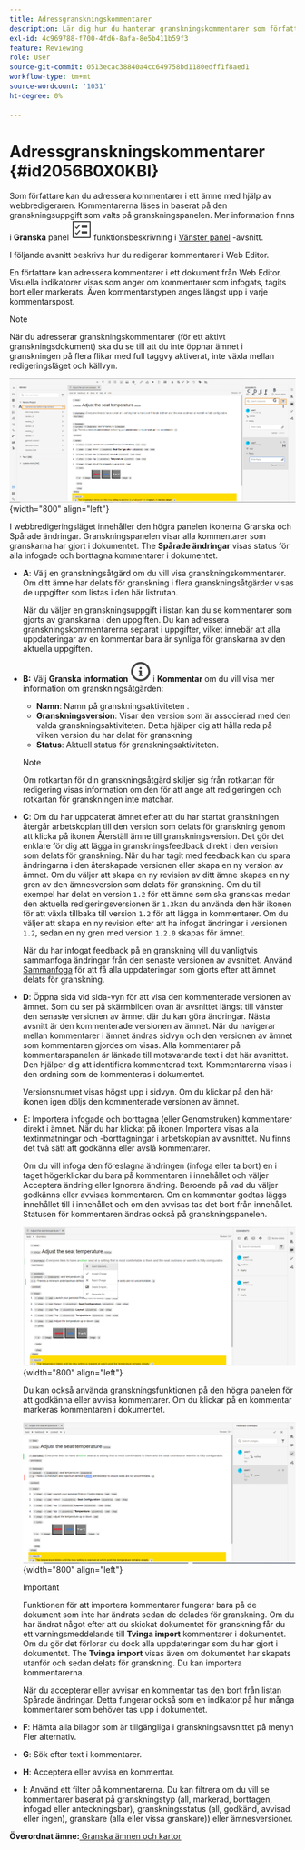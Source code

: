 ```yaml
---
title: Adressgranskningskommentarer
description: Lär dig hur du hanterar granskningskommentarer som författare i AEM. Upptäck hur en författare kan redigera, filtrera, godkänna eller avvisa kommentarer i ett dokument.
exl-id: 4c969788-f700-4fd6-8afa-8e5b411b59f3
feature: Reviewing
role: User
source-git-commit: 0513ecac38840a4cc649758bd1180edff1f8aed1
workflow-type: tm+mt
source-wordcount: '1031'
ht-degree: 0%

---
```


# Adressgranskningskommentarer {#id2056B0X0KBI}


Som författare kan du adressera kommentarer i ett ämne med hjälp av webbredigeraren. Kommentarerna läses in baserat på den granskningsuppgift som valts på granskningspanelen. Mer information finns i **Granska** panel ![](images/active-review-tasklist-icon.svg) funktionsbeskrivning i [Vänster panel](../user-guide/web-editor-features.md#id2051EA0M0HS) -avsnitt.

I följande avsnitt beskrivs hur du redigerar kommentarer i Web Editor.

En författare kan adressera kommentarer i ett dokument från Web Editor. Visuella indikatorer visas som anger om kommentarer som infogats, tagits bort eller markerats. Även kommentarstypen anges längst upp i varje kommentarspost.

>[!NOTE]
>
> När du adresserar granskningskommentarer \(för ett aktivt granskningsdokument\) ska du se till att du inte öppnar ämnet i granskningen på flera flikar med full taggvy aktiverat, inte växla mellan redigeringsläget och källvyn.

![](images/comments-page-web-editor_cs.png){width="800" align="left"}

I webbredigeringsläget innehåller den högra panelen ikonerna Granska och Spårade ändringar. Granskningspanelen visar alla kommentarer som granskarna har gjort i dokumentet. The **Spårade ändringar** visas status för alla infogade och borttagna kommentarer i dokumentet.

- **A**: Välj en granskningsåtgärd om du vill visa granskningskommentarer. Om ditt ämne har delats för granskning i flera granskningsåtgärder visas de uppgifter som listas i den här listrutan.

  När du väljer en granskningsuppgift i listan kan du se kommentarer som gjorts av granskarna i den uppgiften. Du kan adressera granskningskommentarerna separat i uppgifter, vilket innebär att alla uppdateringar av en kommentar bara är synliga för granskarna av den aktuella uppgiften.

- **B:**  Välj **Granska information** ![](images/active-review-info-icon.svg) i **Kommentar** om du vill visa mer information om granskningsåtgärden:

   - **Namn**: Namn på granskningsaktiviteten .
   - **Granskningsversion**: Visar den version som är associerad med den valda granskningsaktiviteten. Detta hjälper dig att hålla reda på vilken version du har delat för granskning
   - **Status**: Aktuell status för granskningsaktiviteten.

  >[!NOTE]
  >
  > Om rotkartan för din granskningsåtgärd skiljer sig från rotkartan för redigering visas information om den för att ange att redigeringen och rotkartan för granskningen inte matchar.

- **C**: Om du har uppdaterat ämnet efter att du har startat granskningen återgår arbetskopian till den version som delats för granskning genom att klicka på ikonen Återställ ämne till granskningsversion. Det gör det enklare för dig att lägga in granskningsfeedback direkt i den version som delats för granskning. När du har tagit med feedback kan du spara ändringarna i den återskapade versionen eller skapa en ny version av ämnet. Om du väljer att skapa en ny revision av ditt ämne skapas en ny gren av den ämnesversion som delats för granskning. Om du till exempel har delat en version `1.2` för ett ämne som ska granskas medan den aktuella redigeringsversionen är `1.3`kan du använda den här ikonen för att växla tillbaka till version `1.2` för att lägga in kommentarer. Om du väljer att skapa en ny revision efter att ha infogat ändringar i versionen `1.2`, sedan en ny gren med version `1.2.0` skapas för ämnet.

  När du har infogat feedback på en granskning vill du vanligtvis sammanfoga ändringar från den senaste versionen av avsnittet. Använd [Sammanfoga](web-editor-features.md#id205DF04E0HS) för att få alla uppdateringar som gjorts efter att ämnet delats för granskning.

- **D**: Öppna sida vid sida-vyn för att visa den kommenterade versionen av ämnet. Som du ser på skärmbilden ovan är avsnittet längst till vänster den senaste versionen av ämnet där du kan göra ändringar. Nästa avsnitt är den kommenterade versionen av ämnet. När du navigerar mellan kommentarer i ämnet ändras sidvyn och den versionen av ämnet som kommentaren gjordes om visas. Alla kommentarer på kommentarspanelen är länkade till motsvarande text i det här avsnittet. Den hjälper dig att identifiera kommenterad text. Kommentarerna visas i den ordning som de kommenteras i dokumentet.

  Versionsnumret visas högst upp i sidvyn. Om du klickar på den här ikonen igen döljs den kommenterade versionen av ämnet.

- E: Importera infogade och borttagna \(eller Genomstruken\) kommentarer direkt i ämnet. När du har klickat på ikonen Importera visas alla textinmatningar och -borttagningar i arbetskopian av avsnittet. Nu finns det två sätt att godkänna eller avslå kommentarer.

  Om du vill infoga den föreslagna ändringen \(infoga eller ta bort\) en i taget högerklickar du bara på kommentaren i innehållet och väljer Acceptera ändring eller Ignorera ändring. Beroende på vad du väljer godkänns eller avvisas kommentaren. Om en kommentar godtas läggs innehållet till i innehållet och om den avvisas tas det bort från innehållet. Statusen för kommentaren ändras också på granskningspanelen.

  ![](images/import-comment-accept-web-editor_cs.png){width="800" align="left"}

  Du kan också använda granskningsfunktionen på den högra panelen för att godkänna eller avvisa kommentarer. Om du klickar på en kommentar markeras kommentaren i dokumentet.

  ![](images/changes-tab_cs.png){width="800" align="left"}

  >[!IMPORTANT]
  >
  > Funktionen för att importera kommentarer fungerar bara på de dokument som inte har ändrats sedan de delades för granskning. Om du har ändrat något efter att du skickat dokumentet för granskning får du ett varningsmeddelande till **Tvinga import** kommentarer i dokumentet. Om du gör det förlorar du dock alla uppdateringar som du har gjort i dokumentet. The **Tvinga import** visas även om dokumentet har skapats utanför och sedan delats för granskning. Du kan importera kommentarerna.

  När du accepterar eller avvisar en kommentar tas den bort från listan Spårade ändringar. Detta fungerar också som en indikator på hur många kommentarer som behöver tas upp i dokumentet.

- **F**: Hämta alla bilagor som är tillgängliga i granskningsavsnittet på menyn Fler alternativ.
- **G**: Sök efter text i kommentarer.
- **H**: Acceptera eller avvisa en kommentar.

- **I**: Använd ett filter på kommentarerna. Du kan filtrera om du vill se kommentarer baserat på granskningstyp \(all, markerad, borttagen, infogad eller anteckningsbar), granskningsstatus \(all, godkänd, avvisad eller ingen\), granskare \(alla eller vissa granskare\)\) eller ämnesversioner.


**Överordnat ämne:**[ Granska ämnen och kartor](review.md)
